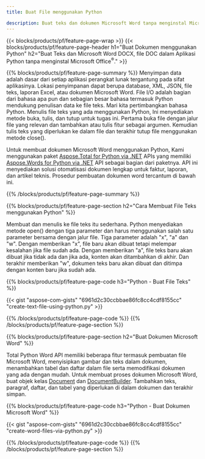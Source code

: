 ```yaml
---
title: Buat File menggunakan Python 

description: Buat teks dan dokumen Microsoft Word tanpa menginstal Microsoft Office 
---
```


{{< blocks/products/pf/feature-page-wrap >}}
{{< blocks/products/pf/feature-page-header h1="Buat Dokumen menggunakan Python" h2="Buat Teks dan Microsoft Word DOCX, file DOC dalam Aplikasi Python tanpa menginstal Microsoft Office<sup>&reg;</sup>." >}}

{{% blocks/products/pf/feature-page-summary %}}
Menyimpan data adalah dasar dari setiap aplikasi perangkat lunak tergantung pada sifat aplikasinya. Lokasi penyimpanan dapat berupa database, XML, JSON, file teks, laporan Excel, atau dokumen Microsoft Word. File I/O adalah bagian dari bahasa apa pun dan sebagian besar bahasa termasuk Python mendukung penulisan data ke file teks. Mari kita pertimbangkan bahasa Python. Menulis file teks yang ada menggunakan Python, Ini menyediakan metode buka, tulis, dan tutup untuk tugas ini. Pertama buka file dengan jalur file yang relevan dan tambahkan atau tulis fitur sebagai argumen. Kemudian tulis teks yang diperlukan ke dalam file dan terakhir tutup file menggunakan metode close(). 

Untuk membuat dokumen Microsoft Word menggunakan Python, Kami menggunakan paket [Aspose.Total for Python via .NET](https://products.aspose.com/total/python-net/) APIs yang memiliki [Aspose.Words for Python via .NET](https://products.aspose.com/words/python-net/) API sebagai bagian dari paketnya. API ini menyediakan solusi otomatisasi dokumen lengkap untuk faktur, laporan, dan artikel teknis. Prosedur pembuatan dokumen word tercantum di bawah ini.

{{% /blocks/products/pf/feature-page-summary  %}}

{{% blocks/products/pf/feature-page-section  h2="Cara Membuat File Teks menggunakan Python" %}}

Membuat dan menulis ke file teks itu sederhana. Python menyediakan metode open() dengan tiga parameter dan harus menggunakan salah satu parameter bersama dengan jalur file. Tiga parameter adalah "x", "a" dan "w". Dengan memberikan "x", file baru akan dibuat tetapi melempar kesalahan jika file sudah ada. Dengan memberikan "a", file teks baru akan dibuat jika tidak ada dan jika ada, konten akan ditambahkan di akhir. Dan terakhir memberikan "w", dokumen teks baru akan dibuat dan ditimpa dengan konten baru jika sudah ada.

{{% blocks/products/pf/feature-page-code h3="Python - Buat File Teks" %}}

{{< gist "aspose-com-gists" "6961d2c30ccbbae86fc8cc4cdf8155cc" "create-text-file-using-python.py" >}}

{{% /blocks/products/pf/feature-page-code  %}}
{{% /blocks/products/pf/feature-page-section %}}

{{% blocks/products/pf/feature-page-section  h2="Buat Dokumen Microsoft Word" %}}

Total Python Word API memiliki beberapa fitur termasuk pembuatan file Microsoft Word, menyisipkan gambar dan teks dalam dokumen, menambahkan tabel dan daftar dalam file serta memodifikasi dokumen yang ada dengan mudah. Untuk membuat proses dokumen Microsoft Word, buat objek kelas [Document](https://reference.aspose.com/words/python-net/aspose.words/document/) dan [DocumentBuilder](https://reference.aspose.com/words/python-net/aspose.words/documentbuilder/). Tambahkan teks, paragraf, daftar, dan tabel yang diperlukan di dalam dokumen dan terakhir simpan.

{{% blocks/products/pf/feature-page-code h3="Python - Buat Dokumen Microsoft Word" %}}

{{< gist "aspose-com-gists" "6961d2c30ccbbae86fc8cc4cdf8155cc" "create-word-files-via-python.py" >}}

{{% /blocks/products/pf/feature-page-code  %}}
{{% /blocks/products/pf/feature-page-section %}}